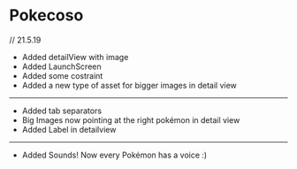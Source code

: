 # Pokecoso

// 21.5.19
- Added detailView with image
- Added LaunchScreen
- Added some costraint
- Added a new type of asset for bigger images in detail view
___

- Added tab separators
- Big Images now pointing at the right pokémon in detail view
- Added Label in detailview

___

- Added Sounds! Now every Pokémon has a voice :)
